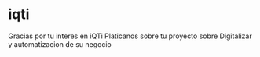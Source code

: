 # iqti 
Gracias por tu interes en iQTi
Platicanos sobre tu proyecto 
sobre Digitalizar y automatizacion de su negocio 
